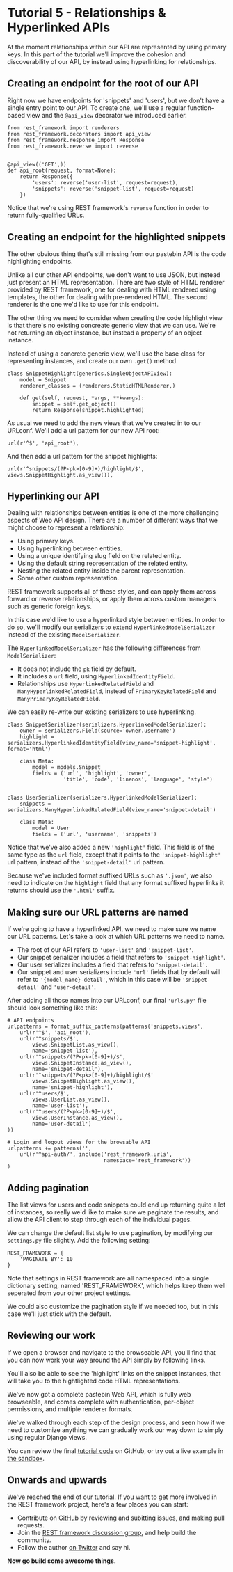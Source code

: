 # Tutorial 5 - Relationships & Hyperlinked APIs

At the moment relationships within our API are represented by using primary keys.  In this part of the tutorial we'll improve the cohesion and discoverability of our API, by instead using hyperlinking for relationships. 

## Creating an endpoint for the root of our API

Right now we have endpoints for 'snippets' and 'users', but we don't have a single entry point to our API.  To create one, we'll use a regular function-based view and the `@api_view` decorator we introduced earlier.

    from rest_framework import renderers
    from rest_framework.decorators import api_view
    from rest_framework.response import Response
    from rest_framework.reverse import reverse


    @api_view(('GET',))
    def api_root(request, format=None):
        return Response({
            'users': reverse('user-list', request=request),
            'snippets': reverse('snippet-list', request=request)
        })

Notice that we're using REST framework's `reverse` function in order to return fully-qualified URLs.

## Creating an endpoint for the highlighted snippets

The other obvious thing that's still missing from our pastebin API is the code highlighting endpoints.

Unlike all our other API endpoints, we don't want to use JSON, but instead just present an HTML representation.  There are two style of HTML renderer provided by REST framework, one for dealing with HTML rendered using templates, the other for dealing with pre-rendered HTML.  The second renderer is the one we'd like to use for this endpoint.

The other thing we need to consider when creating the code highlight view is that there's no existing concreate generic view that we can use.  We're not returning an object instance, but instead a property of an object instance.

Instead of using a concrete generic view, we'll use the base class for representing instances, and create our own `.get()` method.

    class SnippetHighlight(generics.SingleObjectAPIView):
        model = Snippet
        renderer_classes = (renderers.StaticHTMLRenderer,)
    
        def get(self, request, *args, **kwargs):
            snippet = self.get_object()
            return Response(snippet.highlighted)

As usual we need to add the new views that we've created in to our URLconf.
We'll add a url pattern for our new API root:

    url(r'^$', 'api_root'),

And then add a url pattern for the snippet highlights:

    url(r'^snippets/(?P<pk>[0-9]+)/highlight/$', views.SnippetHighlight.as_view()),

## Hyperlinking our API

Dealing with relationships between entities is one of the more challenging aspects of Web API design.  There are a number of different ways that we might choose to represent a relationship:

* Using primary keys.
* Using hyperlinking between entities.
* Using a unique identifying slug field on the related entity.
* Using the default string representation of the related entity.
* Nesting the related entity inside the parent representation.
* Some other custom representation.

REST framework supports all of these styles, and can apply them across forward or reverse relationships, or apply them across custom managers such as generic foreign keys.

In this case we'd like to use a hyperlinked style between entities.  In order to do so, we'll modify our serializers to extend `HyperlinkedModelSerializer` instead of the existing `ModelSerializer`.

The `HyperlinkedModelSerializer` has the following differences from `ModelSerializer`:

* It does not include the `pk` field by default.
* It includes a `url` field, using `HyperlinkedIdentityField`.
* Relationships use `HyperlinkedRelatedField` and `ManyHyperlinkedRelatedField`,
  instead of `PrimaryKeyRelatedField` and `ManyPrimaryKeyRelatedField`.

We can easily re-write our existing serializers to use hyperlinking.

    class SnippetSerializer(serializers.HyperlinkedModelSerializer):
        owner = serializers.Field(source='owner.username')
        highlight = serializers.HyperlinkedIdentityField(view_name='snippet-highlight', format='html')
    
        class Meta:
            model = models.Snippet
            fields = ('url', 'highlight', 'owner',
                      'title', 'code', 'linenos', 'language', 'style')
    
    
    class UserSerializer(serializers.HyperlinkedModelSerializer):
        snippets = serializers.ManyHyperlinkedRelatedField(view_name='snippet-detail')
    
        class Meta:
            model = User
            fields = ('url', 'username', 'snippets')

Notice that we've also added a new `'highlight'` field.  This field is of the same type as the `url` field, except that it points to the `'snippet-highlight'` url pattern, instead of the `'snippet-detail'` url pattern.

Because we've included format suffixed URLs such as `'.json'`, we also need to indicate on the `highlight` field that any format suffixed hyperlinks it returns should use the `'.html'` suffix.

## Making sure our URL patterns are named

If we're going to have a hyperlinked API, we need to make sure we name our URL patterns.  Let's take a look at which URL patterns we need to name.

* The root of our API refers to `'user-list'` and `'snippet-list'`.
* Our snippet serializer includes a field that refers to `'snippet-highlight'`.
* Our user serializer includes a field that refers to `'snippet-detail'`.
* Our snippet and user serializers include `'url'` fields that by default will refer to `'{model_name}-detail'`, which in this case will be `'snippet-detail'` and `'user-detail'`.

After adding all those names into our URLconf, our final `'urls.py'` file should look something like this:

    # API endpoints
    urlpatterns = format_suffix_patterns(patterns('snippets.views',
        url(r'^$', 'api_root'),
        url(r'^snippets/$',
            views.SnippetList.as_view(),
            name='snippet-list'),
        url(r'^snippets/(?P<pk>[0-9]+)/$',
            views.SnippetInstance.as_view(),
            name='snippet-detail'),
        url(r'^snippets/(?P<pk>[0-9]+)/highlight/$'
            views.SnippetHighlight.as_view(),
            name='snippet-highlight'),
        url(r'^users/$',
            views.UserList.as_view(),
            name='user-list'),
        url(r'^users/(?P<pk>[0-9]+)/$',
            views.UserInstance.as_view(),
            name='user-detail')
    ))
    
    # Login and logout views for the browsable API
    urlpatterns += patterns('',    
        url(r'^api-auth/', include('rest_framework.urls',
                                   namespace='rest_framework'))
    )

## Adding pagination

The list views for users and code snippets could end up returning quite a lot of instances, so really we'd like to make sure we paginate the results, and allow the API client to step through each of the individual pages.

We can change the default list style to use pagination, by modifying our `settings.py` file slightly.  Add the following setting:

    REST_FRAMEWORK = {
        'PAGINATE_BY': 10
    }

Note that settings in REST framework are all namespaced into a single dictionary setting, named 'REST_FRAMEWORK', which helps keep them well seperated from your other project settings.

We could also customize the pagination style if we needed too, but in this case we'll just stick with the default.

## Reviewing our work

If we open a browser and navigate to the browseable API, you'll find that you can now work your way around the API simply by following links.

You'll also be able to see the 'highlight' links on the snippet instances, that will take you to the hightlighted code HTML representations.

We've now got a complete pastebin Web API, which is fully web browseable, and comes complete with authentication, per-object permissions, and multiple renderer formats.

We've walked through each step of the design process, and seen how if we need to customize anything we can gradually work our way down to simply using regular Django views.

You can review the final [tutorial code][repo] on GitHub, or try out a live example in [the sandbox][sandbox]. 

## Onwards and upwards

We've reached the end of our tutorial.  If you want to get more involved in the REST framework project, here's a few places you can start:

* Contribute on [GitHub][github] by reviewing and subitting issues, and making pull requests.
* Join the [REST framework discussion group][group], and help build the community.
* Follow the author [on Twitter][twitter] and say hi.

**Now go build some awesome things.**

[repo]: https://github.com/tomchristie/rest-framework-tutorial
[sandbox]: http://sultry-coast-6726.herokuapp.com/
[github]: https://github.com/tomchristie/django-rest-framework
[group]: https://groups.google.com/forum/?fromgroups#!forum/django-rest-framework
[twitter]: https://twitter.com/_tomchristie